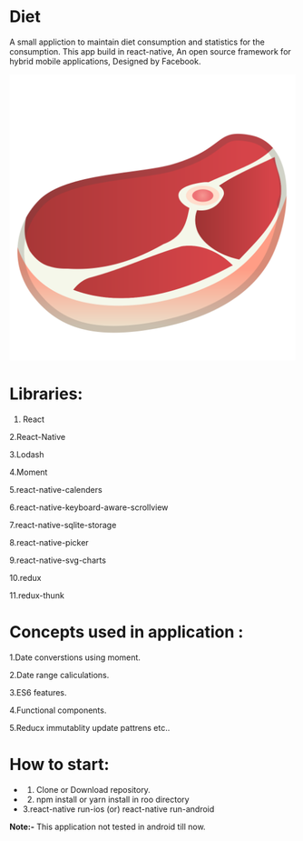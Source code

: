 # Diet

 A small appliction to maintain diet consumption and statistics for the consumption. This app build in react-native,
An open source framework for hybrid mobile applications, Designed by Facebook.

![Alt text](./Assets/meat_icon.png?raw=true)

# Libraries: 

 1. React

 2.React-Native 

 3.Lodash 

 4.Moment 

 5.react-native-calenders 

 6.react-native-keyboard-aware-scrollview 

 7.react-native-sqlite-storage 

 8.react-native-picker 

 9.react-native-svg-charts 

 10.redux 

 11.redux-thunk 


# Concepts used in application :

 1.Date converstions using moment. 

 2.Date range caliculations. 

 3.ES6 features. 

 4.Functional components. 

 5.Reducx immutablity update pattrens etc.. 

# How to start:
 - 1. Clone or Download repository.
 - 2. npm install or yarn install in roo directory
 - 3.react-native run-ios (or) react-native run-android

**Note:-** This application not tested in android till now.
